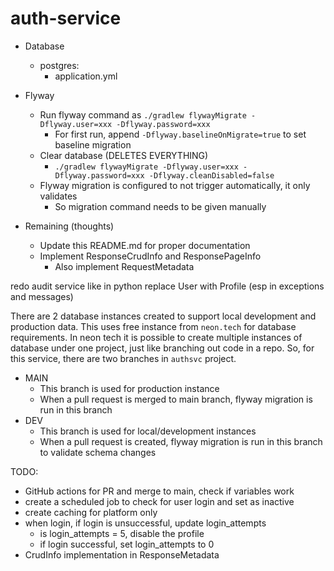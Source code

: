 # auth-service

* Database
  * postgres:
    * application.yml
* Flyway
  * Run flyway command as `./gradlew flywayMigrate -Dflyway.user=xxx -Dflyway.password=xxx`
    * For first run, append `-Dflyway.baselineOnMigrate=true` to set baseline migration
  * Clear database (DELETES EVERYTHING)
    * `./gradlew flywayMigrate -Dflyway.user=xxx -Dflyway.password=xxx -Dflyway.cleanDisabled=false`
  * Flyway migration is configured to not trigger automatically, it only validates
    * So migration command needs to be given manually


* Remaining (thoughts)
  * Update this README.md for proper documentation
  * Implement ResponseCrudInfo and ResponsePageInfo
    * Also implement RequestMetadata


redo audit service like in python
replace User with Profile (esp in exceptions and messages)


There are 2 database instances created to support local development and production data.
This uses free instance from `neon.tech` for database requirements. In neon tech it is possible
to create multiple instances of database under one project, just like branching out code in a repo.
So, for this service, there are two branches in `authsvc` project.
* MAIN
  * This branch is used for production instance
  * When a pull request is merged to main branch, flyway migration is run in this branch
* DEV
  * This branch is used for local/development instances
  * When a pull request is created, flyway migration is run in this branch to validate schema changes


TODO:
* GitHub actions for PR and merge to main, check if variables work
* create a scheduled job to check for user login and set as inactive
* create caching for platform only
* when login, if login is unsuccessful, update login_attempts
  * is login_attempts = 5, disable the profile
  * if login successful, set login_attempts to 0
* CrudInfo implementation in ResponseMetadata

